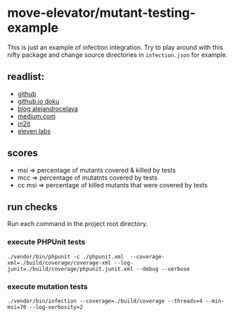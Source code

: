 move-elevator/mutant-testing-example
================

This is just an example of infection integration. Try to play around with this nifty package and change source directories in `infection.json` for example.

## readlist:
* [github](https://github.com/infection/infection)
* [github.io doku](https://infection.github.io/)
* [blog alejandrocelaya](https://blog.alejandrocelaya.com/2018/02/17/mutation-testing-with-infection-in-big-php-projects/)
* [medium.com](https://medium.com/@maks_rafalko/infection-mutation-testing-framework-c9ccf02eefd1)
* [in2it](https://www.in2it.be/2018/05/mutation-testing-with-infection/)
* [eleven labs](https://blog.eleven-labs.com/en/mutation-testing-check-quality-unit-tests/) 

## scores
* msi => percentage of mutants covered & killed by tests
* mcc => percentage of mutatnts covered by tests
* cc msi => percentage of killed mutants that were covered by tests

## run checks
Run each command in the project root directory.

### execute PHPUnit tests
```
./vendor/bin/phpunit -c ./phpunit.xml  --coverage-xml=./build/coverage/coverage-xml --log-junit=./build/coverage/phpunit.junit.xml --debug --verbose
```

### execute mutation tests
```
./vendor/bin/infection --coverage=./build/coverage --threads=4 --min-msi=70 --log-verbosity=2 
```
